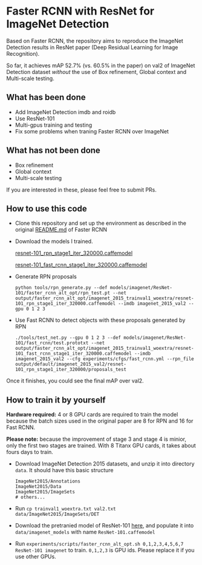 # Faster RCNN with ResNet for ImageNet Detection

Based on Faster RCNN, the repository aims to reproduce the ImageNet Detection results in ResNet paper (Deep Residual Learning for Image Recognition).

So far, it achieves mAP 52.7% (vs. 60.5% in the paper) on val2 of ImageNet Detection dataset *without* the use of Box refinement, Global context and Multi-scale testing.

## What has been done
  * Add ImageNet Detection imdb and roidb
  * Use ResNet-101
  * Multi-gpus training and testing
  * Fix some problems when traning Faster RCNN over ImageNet
  
## What has not been done
  * Box refinement
  * Global context 
  * Multi-scale testing

If you are interested in these, please feel free to submit PRs.

## How to use this code
* Clone this repository and set up the environment as described in the original [README.md](README_Faster_RCNN.md) of Faster RCNN
* Download the models I trained.

  [resnet-101_rpn_stage1_iter_320000.caffemodel](https://drive.google.com/open?id=0B7c5Ix-XO7hqNXRjSUNta0wxcmc)

  [resnet-101_fast_rcnn_stage1_iter_320000.caffemodel](https://drive.google.com/open?id=0B7c5Ix-XO7hqVkRyMXdvQ29sNUE)
  
* Generate RPN proposals
  
  `python tools/rpn_generate.py --def models/imagenet/ResNet-101/faster_rcnn_alt_opt/rpn_test.pt --net output/faster_rcnn_alt_opt/imagenet_2015_trainval1_woextra/resnet-101_rpn_stage1_iter_320000.caffemodel --imdb imagenet_2015_val2 --gpu 0 1 2 3`

* Use Fast RCNN to detect objects with these proposals generated by RPN
  
  `./tools/test_net.py --gpu 0 1 2 3 --def models/imagenet/ResNet-101/fast_rcnn/test.prototxt --net output/faster_rcnn_alt_opt/imagenet_2015_trainval1_woextra/resnet-101_fast_rcnn_stage1_iter_320000.caffemodel --imdb imagenet_2015_val2 --cfg experiments/cfgs/fast_rcnn.yml --rpn_file output/default/imagenet_2015_val2/resnet-101_rpn_stage1_iter_320000/proposals_test`


Once it finishes, you could see the final mAP over val2.

## How to train it by yourself
**Hardware required:** 4 or 8 GPU cards are required to train the model because the batch sizes used in the original paper are 8 for RPN and 16 for Fast RCNN.

**Please note:** because the improvement of stage 3 and stage 4 is minior, only the first two stages are trained. With 8 Titanx GPU cards, it takes about fours days to train.

* Download ImageNet Detection 2015 datasets, and unzip it into directory `data`. It should have this basic structure
  ```Shell
  ImageNet2015/Annotations
  ImageNet2015/Data
  ImageNet2015/ImageSets
  # others...
  ```

* Run `cp trainval1_woextra.txt val2.txt data/ImageNet2015/ImageSets/DET`
* Download the pretranied model of ResNet-101 [here](https://onedrive.live.com/?authkey=%21AAFW2-FVoxeVRck&id=4006CBB8476FF777%2117887&cid=4006CBB8476FF777), and populate it into `data/imagenet_models` with name `ResNet-101.caffemodel`
* Run `experiments/scripts/faster_rcnn_alt_opt.sh 0,1,2,3,4,5,6,7 ResNet-101 imagenet` to train. `0,1,2,3` is GPU ids. Please replace it if you use other GPUs.
